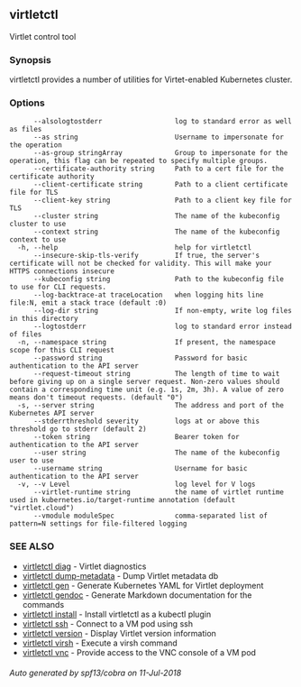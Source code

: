 ## virtletctl

Virtlet control tool

### Synopsis


virtletctl provides a number of utilities for Virtet-enabled
Kubernetes cluster.

### Options

```
      --alsologtostderr                  log to standard error as well as files
      --as string                        Username to impersonate for the operation
      --as-group stringArray             Group to impersonate for the operation, this flag can be repeated to specify multiple groups.
      --certificate-authority string     Path to a cert file for the certificate authority
      --client-certificate string        Path to a client certificate file for TLS
      --client-key string                Path to a client key file for TLS
      --cluster string                   The name of the kubeconfig cluster to use
      --context string                   The name of the kubeconfig context to use
  -h, --help                             help for virtletctl
      --insecure-skip-tls-verify         If true, the server's certificate will not be checked for validity. This will make your HTTPS connections insecure
      --kubeconfig string                Path to the kubeconfig file to use for CLI requests.
      --log-backtrace-at traceLocation   when logging hits line file:N, emit a stack trace (default :0)
      --log-dir string                   If non-empty, write log files in this directory
      --logtostderr                      log to standard error instead of files
  -n, --namespace string                 If present, the namespace scope for this CLI request
      --password string                  Password for basic authentication to the API server
      --request-timeout string           The length of time to wait before giving up on a single server request. Non-zero values should contain a corresponding time unit (e.g. 1s, 2m, 3h). A value of zero means don't timeout requests. (default "0")
  -s, --server string                    The address and port of the Kubernetes API server
      --stderrthreshold severity         logs at or above this threshold go to stderr (default 2)
      --token string                     Bearer token for authentication to the API server
      --user string                      The name of the kubeconfig user to use
      --username string                  Username for basic authentication to the API server
  -v, --v Level                          log level for V logs
      --virtlet-runtime string           the name of virtlet runtime used in kubernetes.io/target-runtime annotation (default "virtlet.cloud")
      --vmodule moduleSpec               comma-separated list of pattern=N settings for file-filtered logging
```

### SEE ALSO

* [virtletctl diag](virtletctl_diag.md)	 - Virtlet diagnostics
* [virtletctl dump-metadata](virtletctl_dump-metadata.md)	 - Dump Virtlet metadata db
* [virtletctl gen](virtletctl_gen.md)	 - Generate Kubernetes YAML for Virtlet deployment
* [virtletctl gendoc](virtletctl_gendoc.md)	 - Generate Markdown documentation for the commands
* [virtletctl install](virtletctl_install.md)	 - Install virtletctl as a kubectl plugin
* [virtletctl ssh](virtletctl_ssh.md)	 - Connect to a VM pod using ssh
* [virtletctl version](virtletctl_version.md)	 - Display Virtlet version information
* [virtletctl virsh](virtletctl_virsh.md)	 - Execute a virsh command
* [virtletctl vnc](virtletctl_vnc.md)	 - Provide access to the VNC console of a VM pod

###### Auto generated by spf13/cobra on 11-Jul-2018
